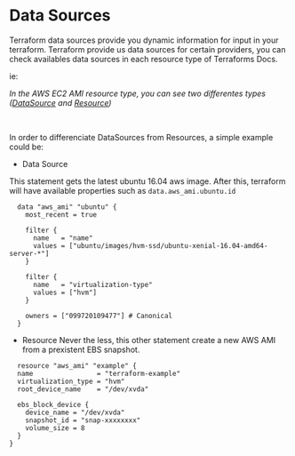 # Data Sources

Terraform data sources provide you dynamic information for input in your terraform. Terraform provide us data sources for certain providers, you can check availables data sources in each resource type of Terraforms Docs.

ie:
  
   *In the AWS EC2 AMI resource type, you can see two differentes types (<a href="https://www.terraform.io/docs/providers/aws/d/ami.html">DataSource</a> and <a href="https://www.terraform.io/docs/providers/aws/d/ami.html">Resource</a>)*
   
<br>

In order to differenciate DataSources from Resources, a simple example could be:
  
  * Data Source
  
  This statement gets the latest ubuntu 16.04 aws image. After this, terraform will have available properties such as `data.aws_ami.ubuntu.id`
  ```hcl
    data "aws_ami" "ubuntu" {
      most_recent = true

      filter {
        name   = "name"
        values = ["ubuntu/images/hvm-ssd/ubuntu-xenial-16.04-amd64-server-*"]
      }

      filter {
        name   = "virtualization-type"
        values = ["hvm"]
      }

      owners = ["099720109477"] # Canonical
    }
  ```
  
  
  * Resource
  Never the less, this other statement create a new AWS AMI from a prexistent EBS snapshot.
  ```hcl
    resource "aws_ami" "example" {
    name                = "terraform-example"
    virtualization_type = "hvm"
    root_device_name    = "/dev/xvda"

    ebs_block_device {
      device_name = "/dev/xvda"
      snapshot_id = "snap-xxxxxxxx"
      volume_size = 8
    }
  }
  ```
